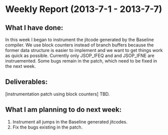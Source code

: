 Weekly Report (2013-7-1 - 2013-7-7)
=====================================

What I have done:
-----------------
In this week I began to instrument the jitcode generated by the Baseline compiler.
We use block counters instead of branch buffers because the former data structure
is easier to implement and we want to get things work as quick as possible.
Currently only JSOP_IFEQ and and JSOP_IFNE are instruemented.
Some bugs remain in the patch, which need to be fixed in the next week.


Deliverables:
-------------
[instrumentation patch using block counters] TBD.

What I am planning to do next week:
-----------------------------------
1. Instrument all jumps in the Baseline generated jitcodes.
2. Fix the bugs existing in the patch.

